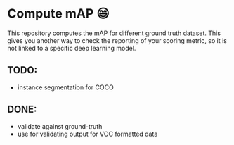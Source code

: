 # Compute mAP :smile:

This repository computes the mAP for different ground truth dataset. This gives you another way to check the reporting of your scoring metric, so it is not linked to a specific deep learning model.


## TODO:
- instance segmentation for COCO


## DONE:
- validate against ground-truth
- use for validating output for VOC formatted data